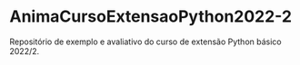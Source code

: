 # AnimaCursoExtensaoPython2022-2
Repositório de exemplo e avaliativo do curso de extensão Python básico 2022/2.

